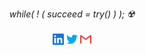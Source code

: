 <p align="center" text-align="center">
  <i>while( ! ( succeed = try() ) );  ☢️</i>
  <br><br>
  <a href="https://www.linkedin.com/in/nikhithvasa/"><img height="18" width="18" src="./linkedin.svg" /></a>
  <a href="https://twitter.com/Nickvasa0"><img height="18" width="18" src="./twitter.svg" /></a>
  <a href="mailto:vasanikhith@gmail.com"><img height="18" width="18" src="./gmail.svg" /></a><br><br>
  <a href="https://www.nikhithvasa.com>My Portfolio</a>
  <br>
</p>
